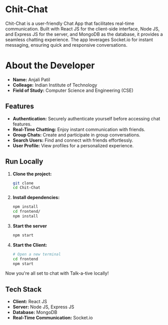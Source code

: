# Chit-Chat 

Chit-Chat is a user-friendly Chat App that facilitates real-time communication. Built with React JS for the client-side interface, Node JS, and Express JS for the server, and MongoDB as the database, it provides a seamless chatting experience. The app leverages Socket.io for instant messaging, ensuring quick and responsive conversations.
# About the Developer

- **Name:** Anjali Patil
- **Colleage:** Indian Institute of Technology
- **Field of Study:** Computer Science and Engineering (CSE)
## Features
- **Authentication:** Securely authenticate yourself before accessing chat features.
- **Real-Time Chatting:** Enjoy instant communication with friends.
- **Group Chats:** Create and participate in group conversations.
- **Search Users:** Find and connect with friends effortlessly.
- **User Profile:** View profiles for a personalized experience.


## Run Locally

1. **Clone the project:**
   ```bash
   git clone 
   cd Chit-Chat
2. **Install dependencies:**
   ```bash
   npm install
   cd frontend/
   npm install
3. **Start the server**
   ```bash
   npm start
4. **Start the Client:**
   ```bash
   # Open a new terminal
   cd frontend
   npm start


Now you're all set to chat with Talk-a-tive locally!

## Tech Stack

- **Client:** React JS
- **Server:** Node JS, Express JS
- **Database:** MongoDB
- **Real-Time Communication:** Socket.io




